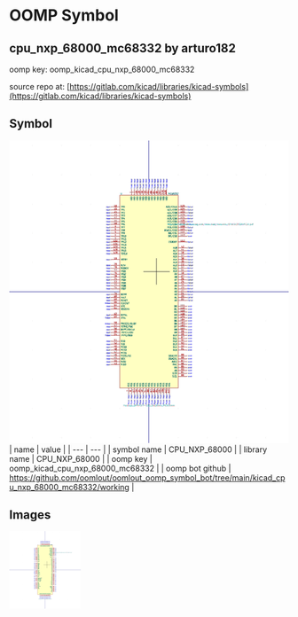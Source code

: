# OOMP Symbol  
## cpu_nxp_68000_mc68332  by arturo182  
  
oomp key: oomp_kicad_cpu_nxp_68000_mc68332  
  
source repo at: [https://gitlab.com/kicad/libraries/kicad-symbols](https://gitlab.com/kicad/libraries/kicad-symbols)  
## Symbol  
  
[![working.png](working_600.png)](working.png)  
| name | value | 
| --- | --- | 
| symbol name | CPU_NXP_68000 | 
| library name | CPU_NXP_68000 | 
| oomp key | oomp_kicad_cpu_nxp_68000_mc68332 | 
| oomp bot github | https://github.com/oomlout/oomlout_oomp_symbol_bot/tree/main/kicad_cpu_nxp_68000_mc68332/working | 
## Images  
  
[![working.png](working_140.png)](working.png)  
